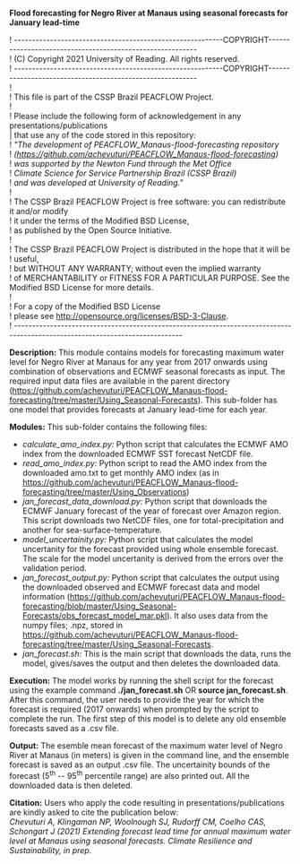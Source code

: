 **Flood forecasting for Negro River at Manaus using seasonal forecasts for January lead-time**

! ----------------------------------------------------------COPYRIGHT----------------------------------------------------------\
! (C) Copyright 2021 University of Reading. All rights reserved.\
! ----------------------------------------------------------COPYRIGHT----------------------------------------------------------\
!\
! This file is part of the CSSP Brazil PEACFLOW Project. \
!\
! Please include the following form of acknowledgement in any presentations/publications\
| that use any of the code stored in this repository:\
! *"The development of PEACFLOW_Manaus-flood-forecasting repository*\
! *(https://github.com/achevuturi/PEACFLOW_Manaus-flood-forecasting)* \
! *was supported by the Newton Fund through the Met Office*\
! *Climate Science for Service Partnership Brazil (CSSP Brazil)*\
! *and was developed at University of Reading."*\
!\
! The CSSP Brazil PEACFLOW Project is free software: you can redistribute it and/or modify\
! it under the terms of the Modified BSD License,\
! as published by the Open Source Initiative.\
!\
! The CSSP Brazil PEACFLOW Project is distributed in the hope that it will be ! useful,\
! but WITHOUT ANY WARRANTY; without even the implied warranty\
! of MERCHANTABILITY or FITNESS FOR A PARTICULAR PURPOSE. See the Modified BSD License for more details.\
!\
! For a copy of the Modified BSD License \
! please see <http://opensource.org/licenses/BSD-3-Clause>.\
! -----------------------------------------------------------------------------------------------------------------------------

**Description:**
This module contains models for forecasting maximum water level for Negro River at Manaus for any year from 2017 onwards using combination of observations and ECMWF seasonal forecasts as input. The required input data files are available in the parent directory (https://github.com/achevuturi/PEACFLOW_Manaus-flood-forecasting/tree/master/Using_Seasonal-Forecasts). This sub-folder has one model that provides forecasts at January lead-time for each year. 

**Modules:** This sub-folder contains the following files:
- *calculate_amo_index.py:* Python script that calculates the ECMWF AMO index from the downloaded ECMWF SST forecast NetCDF file.
- *read_amo_index.py:* Python script to read the AMO index from the downloaded amo.txt to get monthly AMO index (as in https://github.com/achevuturi/PEACFLOW_Manaus-flood-forecasting/tree/master/Using_Observations)
- *jan_forecast_data_download.py:* Python script that downloads the ECMWF January forecast of the year of forecast over Amazon region. This script downloads two NetCDF files, one for total-precipitation and another for sea-surface-temperature. 
- *model_uncertainity.py:* Python script that calculates the model uncertanity for the forecast provided using whole ensemble forecast. The scale for the model uncertanity is derived from the errors over the validation period. 
- *jan_forecast_output.py:* Python script that calculates the output using the downloaded observed and ECMWF forecast data and model information (https://github.com/achevuturi/PEACFLOW_Manaus-flood-forecasting/blob/master/Using_Seasonal-Forecasts/obs_forecast_model_mar.pkl). It also uses data from the numpy files; .npz, stored in https://github.com/achevuturi/PEACFLOW_Manaus-flood-forecasting/tree/master/Using_Seasonal-Forecasts.
- *jan_forecast.sh:* This is the main script that downloads the data, runs the model, gives/saves the output and then deletes the downloaded data.

**Execution:** The model works by running the shell script for the forecast using the example command **./jan_forecast.sh** OR **source jan_forecast.sh**. After this command, the user needs to provide the year for which the forecast is required (2017 onwards) when prompted by the script to complete the run. The first step of this model is to delete any old ensemble forecasts saved as a .csv file.

**Output:**
The esemble mean forecast of the maximum water level of Negro River at Manaus (in meters) is given in the command line, and the ensemble forecast is saved as an output .csv file. The uncertainity bounds of the forecast (5<sup>th</sup> -- 95<sup>th</sup> percentile range) are also printed out. All the downloaded data is then deleted.

**Citation:**
Users who apply the code resulting in presentations/publications are kindly asked to cite the publication below:\
*Chevuturi A, Klingaman NP, Woolnough SJ, Rudorff CM, Coelho CAS, Schongart J (2021) Extending forecast lead time for annual maximum water level at Manaus using seasonal forecasts. Climate Resilience and Sustainability, in prep.*

